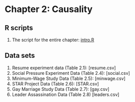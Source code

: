 # Chapter 2: Causality

## R scripts
1. The script for the entire chapter: [intro.R](intro.R)

## Data sets
1. Resume experiment data (Table 2.1): [resume.csv]
2. Social Pressure Experiment Data (Table 2.4): [social.csv]
3. Minimum-Wage Study Data (Table 2.5): [minwage.csv]
4. STAR Project Data (Table 2.6): [STAR.csv] 
5. Gay Marriage Study Data (Table 2.7): [gay.csv]
6. Leader Assassination Data (Table 2.8) [leaders.csv] 